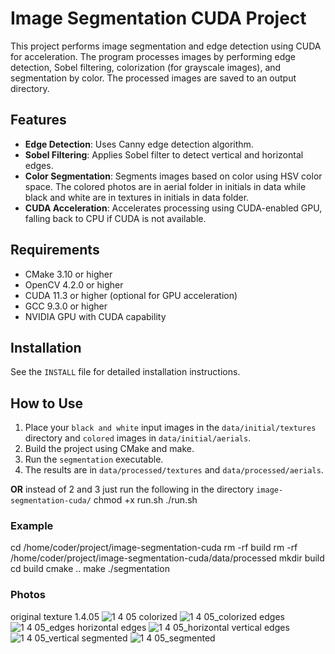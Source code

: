# Image Segmentation CUDA Project
This project performs image segmentation and edge detection using CUDA for acceleration. The program processes images by performing edge detection, Sobel filtering, colorization (for grayscale images), and segmentation by color. The processed images are saved to an output directory.

## Features

- **Edge Detection**: Uses Canny edge detection algorithm.
- **Sobel Filtering**: Applies Sobel filter to detect vertical and horizontal edges.
- **Color Segmentation**: Segments images based on color using HSV color space. The colored photos are in aerial folder in initials in data while black and white are in textures in initials in data folder.
- **CUDA Acceleration**: Accelerates processing using CUDA-enabled GPU, falling back to CPU if CUDA is not available.

## Requirements

- CMake 3.10 or higher
- OpenCV 4.2.0 or higher
- CUDA 11.3 or higher (optional for GPU acceleration)
- GCC 9.3.0 or higher
- NVIDIA GPU with CUDA capability

## Installation

See the `INSTALL` file for detailed installation instructions.

## How to Use

1. Place your `black and white` input images in the `data/initial/textures` directory and  `colored` images in `data/initial/aerials`. 
2. Build the project using CMake and make.
3. Run the `segmentation` executable.
4. The results are in `data/processed/textures` and `data/processed/aerials`.

**OR**
instead of 2 and 3 just run the following in the directory `image-segmentation-cuda/`
chmod +x run.sh
./run.sh

### Example

cd /home/coder/project/image-segmentation-cuda
rm -rf build
rm -rf /home/coder/project/image-segmentation-cuda/data/processed
mkdir build
cd build
cmake ..
make
./segmentation

### Photos
original texture 1.4.05
![1 4 05](https://github.com/Avinash-21028/CUDA_IMAGE_SEGMENTATION_PROJECT/assets/100469984/7c18144b-5f88-492e-87df-4cb3042592a1)
colorized
![1 4 05_colorized](https://github.com/Avinash-21028/CUDA_IMAGE_SEGMENTATION_PROJECT/assets/100469984/12e9afac-55a0-445a-8e92-a6caaa6d9004)
edges
![1 4 05_edges](https://github.com/Avinash-21028/CUDA_IMAGE_SEGMENTATION_PROJECT/assets/100469984/3cc80fe7-bf2e-4aff-b304-fdfab625216d)
horizontal edges
![1 4 05_horizontal](https://github.com/Avinash-21028/CUDA_IMAGE_SEGMENTATION_PROJECT/assets/100469984/a115b91c-9e3d-4124-a086-b37761336bec)
vertical edges
![1 4 05_vertical](https://github.com/Avinash-21028/CUDA_IMAGE_SEGMENTATION_PROJECT/assets/100469984/89c52094-1ca9-4e0b-ba96-9999d98a2f87)
segmented
![1 4 05_segmented](https://github.com/Avinash-21028/CUDA_IMAGE_SEGMENTATION_PROJECT/assets/100469984/16c98dfb-d66e-4adf-b142-9feb16ba7d3c)

